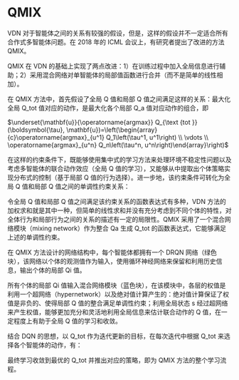 

<!--
 * @version:
 * @Author:  StevenJokess（蔡舒起） https://github.com/StevenJokess
 * @Date: 2023-04-12 20:42:25
 * @LastEditors:  StevenJokess（蔡舒起） https://github.com/StevenJokess
 * @LastEditTime: 2023-04-12 20:44:32
 * @Description:
 * @Help me: make friends by a867907127@gmail.com and help me get some “foreign” things or service I need in life; 如有帮助，请赞助，失业3年了。![支付宝收款码](https://github.com/StevenJokess/d2rl/blob/master/img/%E6%94%B6.jpg)
 * @TODO::
 * @Reference:
-->
# QMIX

VDN 对于智能体之间的关系有较强的假设，但是，这样的假设并不一定适合所有合作式多智能体问题。在 2018 年的 ICML 会议上，有研究者提出了改进的方法 QMIX。

QMIX 在 VDN 的基础上实现了两点改进：1）在训练过程中加入全局信息进行辅助；2）采用混合网络对单智能体的局部值函数进行合并（而不是简单的线性相加）。

在 QMIX 方法中，首先假设了全局 Q 值和局部 Q 值之间满足这样的关系：最大化全局 Q_tot 值对应的动作，是最大化各个局部 Q_a 值对应动作的组合，即

$\underset{\mathbf{u}}{\operatorname{argmax}} Q_{\text {tot }}(\boldsymbol{\tau}, \mathbf{u})=\left(\begin{array}{c}\operatorname{argmax}_{u^1} Q_1\left(\tau^1, u^1\right) \\ \vdots \\ \operatorname{argmax}_{u^n} Q_n\left(\tau^n, u^n\right)\end{array}\right)$

在这样的约束条件下，既能够使用集中式的学习方法来处理环境不稳定性问题以及考虑多智能体的联合动作效应（全局 Q 值的学习），又能够从中提取出个体策略实现分布式的控制（基于局部 Q 值的行为选择）。进一步地，该约束条件可转化为全局 Q 值和局部 Q 值之间的单调性约束关系：

令全局 Q 值和局部 Q 值之间满足该约束关系的函数表达式有多种，VDN 方法的加权求和就是其中一种，但简单的线性求和并没有充分考虑到不同个体的特性，对全体行为和局部行为之间的关系的描述有一定的局限性。QMIX 采用了一个混合网络模块（mixing network）作为整合 Qa 生成 Q_tot 的函数表达式，它能够满足上述的单调性约束。

在 QMIX 方法设计的网络结构中，每个智能体都拥有一个 DRQN 网络（绿色块），该网络以个体的观测值作为输入，使用循环神经网络来保留和利用历史信息，输出个体的局部 Qi 值。

所有个体的局部 Qi 值输入混合网络模块（蓝色块），在该模块中，各层的权值是利用一个超网络（hypernetwork）以及绝对值计算产生的：绝对值计算保证了权值是非负的、使得局部 Q 值的整合满足单调性约束；利用全局状态 s 经过超网络来产生权值，能够更加充分和灵活地利用全局信息来估计联合动作的 Q 值，在一定程度上有助于全局 Q 值的学习和收敛。

结合 DQN 的思想，以 Q_tot 作为迭代更新的目标，在每次迭代中根据 Q_tot 来选择各个智能体的动作，有：

最终学习收敛到最优的 Q_tot 并推出对应的策略，即为 QMIX 方法的整个学习流程。

[1]:https://www.thepaper.cn/newsDetail_forward_9829763
